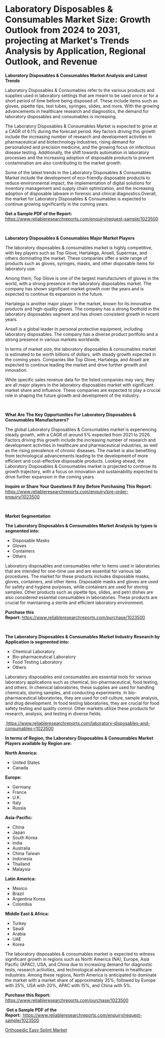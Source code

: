 <p><h1>Laboratory Disposables & Consumables Market Size: Growth Outlook from 2024 to 2031, projecting at Market's Trends Analysis by Application, Regional Outlook, and Revenue</h1></p><p><strong>Laboratory Disposables & Consumables Market Analysis and Latest Trends</strong></p>
<p><p>Laboratory Disposables & Consumables refer to the various products and supplies used in laboratory settings that are meant to be used once or for a short period of time before being disposed of. These include items such as gloves, pipette tips, test tubes, syringes, slides, and more. With the growing advancements in healthcare research and diagnostics, the demand for laboratory disposables and consumables is increasing.</p><p>The Laboratory Disposables & Consumables Market is expected to grow at a CAGR of 6.1% during the forecast period. Key factors driving this growth include the increasing number of research and development activities in pharmaceutical and biotechnology industries, rising demand for personalized and precision medicine, and the growing focus on infectious disease testing. Additionally, the shift towards automation in laboratory processes and the increasing adoption of disposable products to prevent contamination are also contributing to the market growth.</p><p>Some of the latest trends in the Laboratory Disposables & Consumables Market include the development of eco-friendly disposable products to reduce environmental impact, the implementation of digital solutions for inventory management and supply chain optimization, and the increasing adoption of disposable labware in forensic and clinical diagnostics.Overall, the market for Laboratory Disposables & Consumables is expected to continue growing significantly in the coming years.</p></p>
<p><strong>Get a Sample PDF of the Report:&nbsp;</strong> <a href="https://www.reliableresearchreports.com/enquiry/request-sample/1023500">https://www.reliableresearchreports.com/enquiry/request-sample/1023500</a></p>
<p>&nbsp;</p>
<p><strong>Laboratory Disposables & Consumables Major Market Players</strong></p>
<p><p>The laboratory disposables & consumables market is highly competitive, with key players such as Top Glove, Hartalega, Ansell, Supermax, and others dominating the market. These companies offer a wide range of products such as gloves, syringes, masks, and other disposable items for laboratory use.</p><p>Among them, Top Glove is one of the largest manufacturers of gloves in the world, with a strong presence in the laboratory disposables market. The company has shown significant market growth over the years and is expected to continue its expansion in the future.</p><p>Hartalega is another major player in the market, known for its innovative products and high-quality gloves. The company has a strong foothold in the laboratory disposables segment and has shown consistent growth in recent years.</p><p>Ansell is a global leader in personal protective equipment, including laboratory disposables. The company has a diverse product portfolio and a strong presence in various markets worldwide.</p><p>In terms of market size, the laboratory disposables & consumables market is estimated to be worth billions of dollars, with steady growth expected in the coming years. Companies like Top Glove, Hartalega, and Ansell are expected to continue leading the market and drive further growth and innovation.</p><p>While specific sales revenue data for the listed companies may vary, they are all major players in the laboratory disposables market with significant market share and influence. These companies are expected to play a crucial role in shaping the future growth and development of the industry.</p></p>
<p>&nbsp;</p>
<p><strong>What Are The Key Opportunities For Laboratory Disposables & Consumables Manufacturers?</strong></p>
<p><p>The global Laboratory Disposables & Consumables market is experiencing steady growth, with a CAGR of around 5% expected from 2021 to 2026. Factors driving this growth include the increasing number of research and development activities in healthcare and pharmaceutical industries, as well as the rising prevalence of chronic diseases. The market is also benefiting from technological advancements leading to the development of more efficient and cost-effective disposable products. Looking ahead, the Laboratory Disposables & Consumables market is projected to continue its growth trajectory, with a focus on innovation and sustainability expected to drive further expansion in the coming years.</p></p>
<p><strong>Inquire or Share Your Questions If Any Before Purchasing This Report:</strong> <a href="https://www.reliableresearchreports.com/enquiry/pre-order-enquiry/1023500">https://www.reliableresearchreports.com/enquiry/pre-order-enquiry/1023500</a></p>
<p>&nbsp;</p>
<p><strong>Market Segmentation</strong></p>
<p><strong>The Laboratory Disposables & Consumables Market Analysis by types is segmented into:</strong></p>
<p><ul><li>Disposable Masks</li><li>Gloves</li><li>Containers</li><li>Others</li></ul></p>
<p><p>Laboratory disposables and consumables refer to items used in laboratories that are intended for one-time use and are essential for various lab procedures. The market for these products includes disposable masks, gloves, containers, and other items. Disposable masks and gloves are used for safety and hygiene purposes, while containers are used for storing samples. Other products such as pipette tips, slides, and petri dishes are also considered essential consumables in laboratories. These products are crucial for maintaining a sterile and efficient laboratory environment.</p></p>
<p><strong>Purchase this Report:&nbsp;</strong><a href="https://www.reliableresearchreports.com/purchase/1023500">https://www.reliableresearchreports.com/purchase/1023500</a></p>
<p>&nbsp;</p>
<p><strong>The Laboratory Disposables & Consumables Market Industry Research by Application is segmented into:</strong></p>
<p><ul><li>Chemical Laboratory</li><li>Bio-pharmaceutical Laboratory</li><li>Food Testing Laboratory</li><li>Others</li></ul></p>
<p><p>Laboratory disposables and consumables are essential tools for various laboratory applications such as chemical, bio-pharmaceutical, food testing, and others. In chemical laboratories, these supplies are used for handling chemicals, storing samples, and conducting experiments. In bio-pharmaceutical laboratories, they are used for cell culture, sample analysis, and drug development. In food testing laboratories, they are crucial for food safety testing and quality control. Other markets utilize these products for research, analysis, and testing in diverse fields.</p></p>
<p><a href="https://www.reliableresearchreports.com/laboratory-disposables-and-consumables-r1023500">&nbsp;https://www.reliableresearchreports.com/laboratory-disposables-and-consumables-r1023500</a></p>
<p><strong>In terms of Region, the Laboratory Disposables & Consumables Market Players available by Region are:</strong></p>
<p>
    <p> <strong> North America: </strong>
        <ul>
            <li>United States</li>
            <li>Canada</li>
        </ul>
        </p> 
    <p> <strong> Europe: </strong>
        <ul>
            <li>Germany</li>
            <li>France</li>
            <li>U.K.</li>
            <li>Italy</li>
            <li>Russia</li>
        </ul>
        </p> 
    <p> <strong> Asia-Pacific: </strong>
        <ul>
            <li>China</li>
            <li>Japan</li>
            <li>South Korea</li>
            <li>India</li>
            <li>Australia</li>
            <li>China Taiwan</li>
            <li>Indonesia</li>
            <li>Thailand</li>
            <li>Malaysia</li>
        </ul>
        </p> 
    <p> <strong> Latin America: </strong>
        <ul>
            <li>Mexico</li>
            <li>Brazil</li>
            <li>Argentina Korea</li>
            <li>Colombia</li>
        </ul>
        </p> 
    <p> <strong> Middle East & Africa: </strong>
        <ul>
            <li>Turkey</li>
            <li>Saudi</li>
            <li>Arabia</li>
            <li>UAE</li>
            <li>Korea</li>
        </ul>
    </p>
    </p>
<p><p>The laboratory disposables & consumables market is expected to witness significant growth in regions such as North America (NA), Europe, Asia Pacific (APAC), USA, and China due to increasing demand for diagnostic tests, research activities, and technological advancements in healthcare industries. Among these regions, North America is anticipated to dominate the market with a market share of approximately 35%, followed by Europe with 25%, USA with 20%, APAC with 15%, and China with 5%.</p></p>
<p><strong>Purchase this Report: </strong><a href="https://www.reliableresearchreports.com/purchase/1023500">https://www.reliableresearchreports.com/purchase/1023500</a></p>
<p>&nbsp;<strong>Get a Sample PDF of the Report:&nbsp;&nbsp;</strong><a href="https://www.reliableresearchreports.com/enquiry/request-sample/1023500">https://www.reliableresearchreports.com/enquiry/request-sample/1023500</a></p>
<p><strong></strong></p>
<p><p><a href="https://github.com/nafiafirdania/Market-Research-Report-List-1/blob/main/orthopedic-easy-splint-market.md">Orthopedic Easy Splint Market</a></p></p>